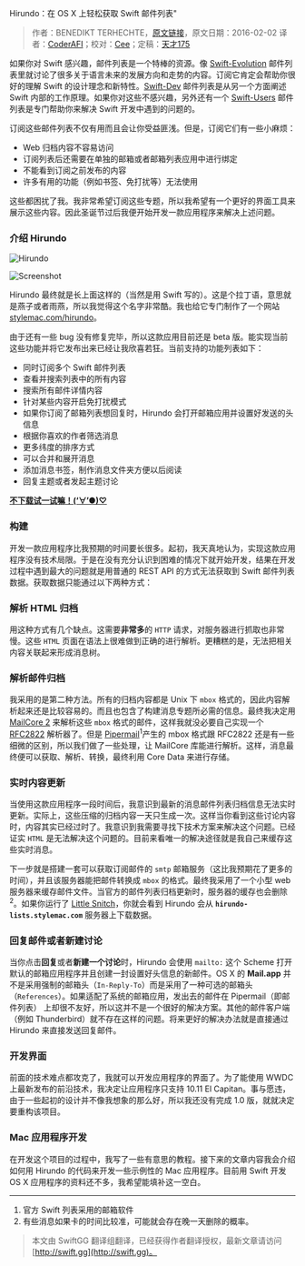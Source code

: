 Hirundo：在 OS X 上轻松获取 Swift 邮件列表"

> 作者：BENEDIKT TERHECHTE，[原文链接](http://appventure.me/2016/02/02/hirundo-mac-app-swift-mailing-lists/)，原文日期：2016-02-02
> 译者：[CoderAFI](http://coderafi.github.io/)；校对：[Cee](https://github.com/Cee)；定稿：[天才175](http://weibo.com/u/2916092907)
  










如果你对 Swift 感兴趣，邮件列表是一个特棒的资源。像 [Swift-Evolution](https://lists.swift.org/mailman/listinfo/swift-evolution) 邮件列表里就讨论了很多关于语言未来的发展方向和走势的内容。订阅它肯定会帮助你很好的理解 Swift 的设计理念和新特性。[Swift-Dev](https://lists.swift.org/mailman/listinfo/swift-dev) 邮件列表是从另一个方面阐述 Swift 内部的工作原理。如果你对这些不感兴趣，另外还有一个 [Swift-Users](https://lists.swift.org/mailman/listinfo/swift-users) 邮件列表是专门帮助你来解决 Swift 开发中遇到的问题的。


订阅这些邮件列表不仅有用而且会让你受益匪浅。但是，订阅它们有一些小麻烦：

- Web 归档内容不容易访问
- 订阅列表后还需要在单独的邮箱或者邮箱列表应用中进行绑定
- 不能看到订阅之前发布的内容
- 许多有用的功能（例如书签、免打扰等）无法使用

这些都困扰了我。我非常希望订阅这些专题，所以我希望有一个更好的界面工具来展示这些内容。因此圣诞节过后我便开始开发一款应用程序来解决上述问题。

### **介绍** Hirundo

![Hirundo](http://swift.gg/img/articles/hirundo-mac-app-swift-mailing-lists/hirundo-title@2x.png1457917817.97722)

![Screenshot](http://swift.gg/img/articles/hirundo-mac-app-swift-mailing-lists/teaser1-full@2x.png1457917822.1646836)

Hirundo 最终就是长上面这样的（当然是用 Swift 写的）。这是个拉丁语，意思就是燕子或者雨燕，所以我觉得这个名字非常酷。我也给它专门制作了一个网站[stylemac.com/hirundo](https://stylemac.com/hirundo/)。

由于还有一些 bug 没有修复完毕，所以这款应用目前还是 beta 版。能实现当前这些功能并将它发布出来已经让我欣喜若狂。当前支持的功能列表如下：

- 同时订阅多个 Swift 邮件列表
- 查看并搜索列表中的所有内容
- 搜索所有邮件详情内容
- 针对某些内容开启免打扰模式
- 如果你订阅了邮箱列表想回复时，Hirundo 会打开邮箱应用并设置好发送的头信息
- 根据你喜欢的作者筛选消息
- 更多纬度的排序方式
- 可以合并和展开消息
- 添加消息书签，制作消息文件夹方便以后阅读
- 回复主题或者发起主题讨论

**[不下载试一试嘛！(‘∀’●)♡](https://stylemac.com/hirundo)**

### 构建

开发一款应用程序比我预期的时间要长很多。起初，我天真地认为，实现这款应用程序没有技术局限。于是在没有充分认识到困难的情况下就开始开发，结果在开发过程中遇到最大的问题就是用普通的 REST API 的方式无法获取到 Swift 邮件列表数据。获取数据只能通过以下两种方式：

### 解析 HTML 归档

用这种方式有几个缺点。这需要**非常多**的 `HTTP` 请求，对服务器进行抓取也非常慢。这些 `HTML` 页面在语法上很难做到正确的进行解析。更糟糕的是，无法把相关内容关联起来形成消息树。

### 解析邮件归档

我采用的是第二种方法。所有的归档内容都是 Unix 下 `mbox` 格式的，因此内容解析起来还是比较容易的。而且也包含了构建消息专题所必需的信息。最终我决定用 [MailCore 2](https://github.com/MailCore/mailcore2) 来解析这些 `mbox` 格式的邮件，这样我就没必要自己实现一个 [RFC2822](https://tools.ietf.org/html/rfc2822) 解析器了。但是 [Pipermail](https://en.wikipedia.org/wiki/GNU_Mailman)<sup>1</sup>产生的 mbox 格式跟 RFC2822 还是有一些细微的区别，所以我们做了一些处理，让 MailCore 库能进行解析。这样，消息最终便可以获取、解析、转换，最终利用 Core Data 来进行存储。

### 实时内容更新

当使用这款应用程序一段时间后，我意识到最新的消息邮件列表归档信息无法实时更新。实际上，这些压缩的归档内容一天只生成一次。这样当你看到这些讨论内容时，内容其实已经过时了。我意识到我需要寻找下技术方案来解决这个问题。已经证实 `HTML` 是无法解决这个问题的。目前来看唯一的解决途径就是我自己来缓存这些实时消息。

下一步就是搭建一套可以获取订阅邮件的 `smtp` 邮箱服务（这比我预期花了更多的时间），并且该服务器能把邮件转换成 `mbox` 的格式。最终我采用了一个小型 web 服务器来缓存邮件文件。当官方的邮件列表归档更新时，服务器的缓存也会删除<sup>2</sup>。如果你运行了 [Little Snitch](https://www.obdev.at/products/littlesnitch/index.html)，你就会看到 Hirundo 会从 **`hirundo-lists.stylemac.com`** 服务器上下载数据。

### 回复邮件或者新建讨论

当你点击**回复**或者**新建一个讨论**时，Hirundo 会使用 `mailto:` 这个 Scheme 打开默认的邮箱应用程序并且创建一封设置好头信息的新邮件。OS X 的 **Mail.app** 并不是采用强制的邮箱头（`In-Reply-To`）而是采用了一种可选的邮箱头（`References`）。如果适配了系统的邮箱应用，发出去的邮件在 Pipermail（即邮件列表） 上却很不友好，所以这并不是一个很好的解决方案。其他的邮件客户端（例如 Thunderbird）就不存在这样的问题。将来更好的解决办法就是直接通过 Hirundo 来直接发送回复邮件。

### 开发界面

前面的技术难点都攻克了，我就可以开发应用程序的界面了。为了能使用 WWDC 上最新发布的前沿技术，我决定让应用程序只支持 10.11 El Capitan。事与愿违，由于一些起初的设计并不像我想象的那么好，所以我还没有完成 1.0 版，就就决定要重构该项目。

### Mac 应用程序开发

在开发这个项目的过程中，我写了一些有意思的教程。接下来的文章内容我会介绍如何用 Hirundo 的代码来开发一些示例性的 Mac 应用程序。目前用 Swift 开发 OS X 应用程序的资料还不多，我希望能填补这一空白。

---

1. 官方 Swift 列表采用的邮箱软件
2. 有些消息如果卡的时间比较准，可能就会存在晚一天删除的概率。


> 本文由 SwiftGG 翻译组翻译，已经获得作者翻译授权，最新文章请访问 [http://swift.gg](http://swift.gg)。